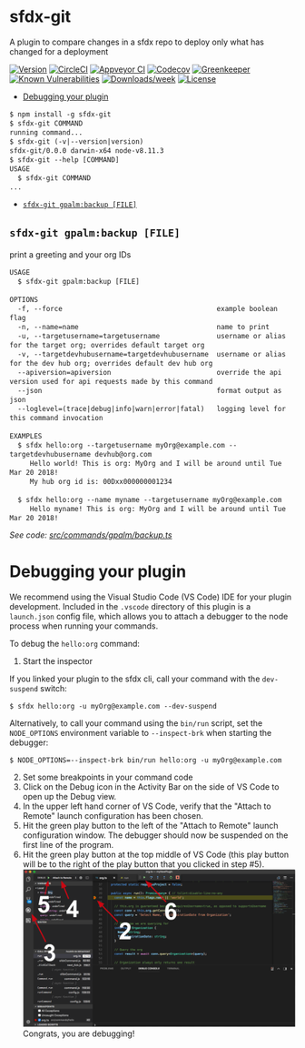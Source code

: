 sfdx-git
========

A plugin to compare changes in a sfdx repo to deploy only what has changed for a deployment

[![Version](https://img.shields.io/npm/v/sfdx-git.svg)](https://npmjs.org/package/sfdx-git)
[![CircleCI](https://circleci.com/gh/gavinhughpalmer/sfdx-git/tree/master.svg?style=shield)](https://circleci.com/gh/gavinhughpalmer/sfdx-git/tree/master)
[![Appveyor CI](https://ci.appveyor.com/api/projects/status/github/gavinhughpalmer/sfdx-git?branch=master&svg=true)](https://ci.appveyor.com/project/heroku/sfdx-git/branch/master)
[![Codecov](https://codecov.io/gh/gavinhughpalmer/sfdx-git/branch/master/graph/badge.svg)](https://codecov.io/gh/gavinhughpalmer/sfdx-git)
[![Greenkeeper](https://badges.greenkeeper.io/gavinhughpalmer/sfdx-git.svg)](https://greenkeeper.io/)
[![Known Vulnerabilities](https://snyk.io/test/github/gavinhughpalmer/sfdx-git/badge.svg)](https://snyk.io/test/github/gavinhughpalmer/sfdx-git)
[![Downloads/week](https://img.shields.io/npm/dw/sfdx-git.svg)](https://npmjs.org/package/sfdx-git)
[![License](https://img.shields.io/npm/l/sfdx-git.svg)](https://github.com/gavinhughpalmer/sfdx-git/blob/master/package.json)

<!-- toc -->
* [Debugging your plugin](#debugging-your-plugin)
<!-- tocstop -->
<!-- install -->
<!-- usage -->
```sh-session
$ npm install -g sfdx-git
$ sfdx-git COMMAND
running command...
$ sfdx-git (-v|--version|version)
sfdx-git/0.0.0 darwin-x64 node-v8.11.3
$ sfdx-git --help [COMMAND]
USAGE
  $ sfdx-git COMMAND
...
```
<!-- usagestop -->
<!-- commands -->
* [`sfdx-git gpalm:backup [FILE]`](#sfdx-git-gpalmbackup-file)

## `sfdx-git gpalm:backup [FILE]`

print a greeting and your org IDs

```
USAGE
  $ sfdx-git gpalm:backup [FILE]

OPTIONS
  -f, --force                                      example boolean flag
  -n, --name=name                                  name to print
  -u, --targetusername=targetusername              username or alias for the target org; overrides default target org
  -v, --targetdevhubusername=targetdevhubusername  username or alias for the dev hub org; overrides default dev hub org
  --apiversion=apiversion                          override the api version used for api requests made by this command
  --json                                           format output as json
  --loglevel=(trace|debug|info|warn|error|fatal)   logging level for this command invocation

EXAMPLES
  $ sfdx hello:org --targetusername myOrg@example.com --targetdevhubusername devhub@org.com
     Hello world! This is org: MyOrg and I will be around until Tue Mar 20 2018!
     My hub org id is: 00Dxx000000001234
  
  $ sfdx hello:org --name myname --targetusername myOrg@example.com
     Hello myname! This is org: MyOrg and I will be around until Tue Mar 20 2018!
```

_See code: [src/commands/gpalm/backup.ts](https://github.com/gavinhughpalmer/sfdx-git/blob/v0.0.0/src/commands/gpalm/backup.ts)_
<!-- commandsstop -->
<!-- debugging-your-plugin -->
# Debugging your plugin
We recommend using the Visual Studio Code (VS Code) IDE for your plugin development. Included in the `.vscode` directory of this plugin is a `launch.json` config file, which allows you to attach a debugger to the node process when running your commands.

To debug the `hello:org` command: 
1. Start the inspector
  
If you linked your plugin to the sfdx cli, call your command with the `dev-suspend` switch: 
```sh-session
$ sfdx hello:org -u myOrg@example.com --dev-suspend
```
  
Alternatively, to call your command using the `bin/run` script, set the `NODE_OPTIONS` environment variable to `--inspect-brk` when starting the debugger:
```sh-session
$ NODE_OPTIONS=--inspect-brk bin/run hello:org -u myOrg@example.com
```

2. Set some breakpoints in your command code
3. Click on the Debug icon in the Activity Bar on the side of VS Code to open up the Debug view.
4. In the upper left hand corner of VS Code, verify that the "Attach to Remote" launch configuration has been chosen.
5. Hit the green play button to the left of the "Attach to Remote" launch configuration window. The debugger should now be suspended on the first line of the program. 
6. Hit the green play button at the top middle of VS Code (this play button will be to the right of the play button that you clicked in step #5).
<br><img src=".images/vscodeScreenshot.png" width="480" height="278"><br>
Congrats, you are debugging!
